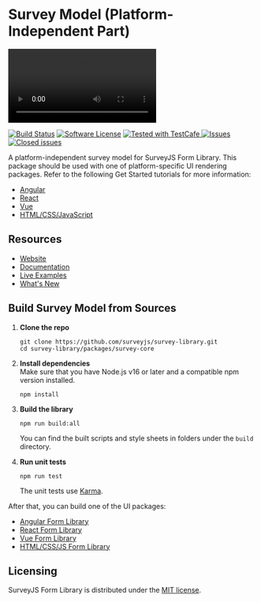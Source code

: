 # Survey Model (Platform-Independent Part) 


<video src="https://github.com/surveyjs/survey-library/assets/22315929/b24a68bf-d703-4096-835b-752f5f610aa6"></video>


[![Build Status](https://dev.azure.com/SurveyJS/SurveyJS%20Integration%20Tests/_apis/build/status/SurveyJS%20Library?branchName=master)](https://dev.azure.com/SurveyJS/SurveyJS%20Integration%20Tests/_build/latest?definitionId=7&branchName=master)
[![Software License](https://img.shields.io/badge/license-MIT-brightgreen.svg?style=flat)](LICENSE)
<a href="https://github.com/DevExpress/testcafe">
<img alt="Tested with TestCafe" src="https://img.shields.io/badge/tested%20with-TestCafe-2fa4cf.svg">
</a>
<a href="https://github.com/surveyjs/survey-library/issues">
<img alt="Issues" title="Open Issues" src="https://img.shields.io/github/issues/surveyjs/survey-library.svg">
</a>
<a href="https://github.com/surveyjs/survey-library/issues?utf8=%E2%9C%93&q=is%3Aissue+is%3Aclosed+">
<img alt="Closed issues" title="Closed Issues" src="https://img.shields.io/github/issues-closed/surveyjs/survey-library.svg">
</a>

A platform-independent survey model for SurveyJS Form Library. This package should be used with one of platform-specific UI rendering packages. Refer to the following Get Started tutorials for more information:

- [Angular](https://surveyjs.io/Documentation/Library?id=get-started-angular)
- [React](https://surveyjs.io/Documentation/Library?id=get-started-react)
- [Vue](https://surveyjs.io/Documentation/Library?id=get-started-vue)
- [HTML/CSS/JavaScript](https://surveyjs.io/form-library/documentation/get-started-html-css-javascript)

## Resources

- [Website](https://surveyjs.io/)
- [Documentation](https://surveyjs.io/Documentation/Library)
- [Live Examples](https://surveyjs.io/Examples/Library)
- [What's New](https://surveyjs.io/WhatsNew)

## Build Survey Model from Sources

1. **Clone the repo**

    ```
    git clone https://github.com/surveyjs/survey-library.git
    cd survey-library/packages/survey-core
    ```

2. **Install dependencies**          
Make sure that you have Node.js v16 or later and a compatible npm version installed.

    ```
    npm install
    ```

3. **Build the library**

    ```
    npm run build:all
    ```

    You can find the built scripts and style sheets in folders under the `build` directory.

4. **Run unit tests**

    ```
    npm run test
    ```

    The unit tests use [Karma](https://karma-runner.github.io/6.3/index.html).

After that, you can build one of the UI packages:

- [Angular Form Library](../survey-angular-ui/README.md#build-surveyjs-angular-form-library-from-sources)
- [React Form Library](../survey-react-ui/README.md#build-surveyjs-react-form-library-from-sources)
- [Vue Form Library](../survey-vue3-ui/README.md#build-surveyjs-vue-form-library-from-sources)
- [HTML/CSS/JS Form Library](../survey-js-ui/README.md#build-surveyjs-form-library-ui-from-sources)

## Licensing

SurveyJS Form Library is distributed under the [MIT license](https://github.com/surveyjs/survey-library/blob/master/LICENSE).
